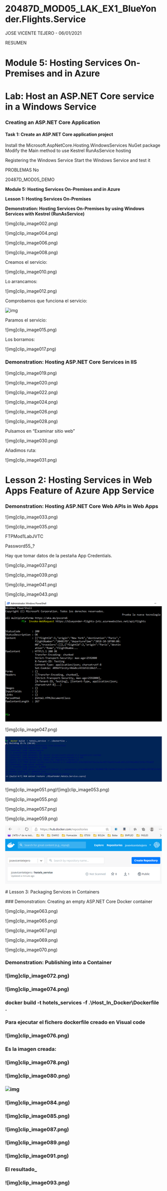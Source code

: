 # 20487D_MOD05_LAK_EX1_BlueYonder.Flights.Service

JOSE VICENTE TEJERO - 06/01/2021

RESUMEN
# Module 5: Hosting Services On-Premises and in Azure
# Lab: Host an ASP.NET Core service in a Windows Service
### Creating an ASP.NET Core Application
#### Task 1: Create an ASP.NET Core application project
Install the Microsoft.AspNetCore.Hosting.WindowsServices NuGet package
Modify the Main method to use Kestrel RunAsService hosting

Registering the Windows Service
Start the Windows Service and test it


PROBLEMAS
No

20487D_MOD05_DEMO

**Module 5: Hosting Services On-Premises and in Azure**

**Lesson 1: Hosting Services On-Premises**

**Demonstration: Hosting Services On-Premises by using Windows Services with Kestrel (RunAsService)**

 

 

![img]clip_image002.png)

![img]clip_image004.png)

 

![img]clip_image006.png)

 

![img]clip_image008.png)

 

Creamos el servicio:

 

![img]clip_image010.png)

 

Lo arrancamos:

 

![img]clip_image012.png)

 

Comprobamos que funciona el servicio:

![img](clip_image013.png)

 

Paramos el servicio:

 

![img]clip_image015.png)

Los borramos:

 

![img]clip_image017.png)

### Demonstration: Hosting ASP.NET Core Services in IIS

![img]clip_image019.png)

 

![img]clip_image020.png)

 

![img]clip_image022.png)

![img]clip_image024.png)

 

![img]clip_image026.png)

 

![img]clip_image028.png)

Pulsamos en “Examinar sitio web”

![img]clip_image030.png)

 

Añadimos ruta:

 

![img]clip_image031.png)

 

# Lesson 2: Hosting Services in Web Apps Feature of Azure App Service

### Demonstration: Hosting ASP.NET Core Web APIs in Web Apps

 

![img]clip_image033.png)

 

![img]clip_image035.png)

 

FTPMod1LabJVTC

Password55_?

Hay que tomar datos de la pestaña App Credentials.

![img]clip_image037.png)

![img]clip_image039.png)

 

![img]clip_image041.png)

 

![img]clip_image043.png)

 

![img](clip_image045.png)

 

![img]clip_image047.png)

 

![img](clip_image049.png)

![img]clip_image051.png)![img]clip_image053.png)

![img]clip_image055.png)

![img]clip_image057.png)

![img]clip_image059.png)

 

![img](clip_image061.png)

\# Lesson 3: Packaging Services in Containers

\### Demonstration: Creating an empty ASP.NET Core Docker container

 

![img]clip_image063.png)

![img]clip_image065.png)

![img]clip_image067.png)

![img]clip_image069.png)

![img]clip_image070.png)

### Demonstration: Publishing into a Container

### ![img]clip_image072.png)

### ![img]clip_image074.png)

### docker build -t hotels_services -f .\Host_In_Docker\Dockerfile .

### Para ejecutar el fichero dockerfile creado en Visual code

### ![img]clip_image076.png)

###  

### Es la imagen creada:

### ![img]clip_image078.png)

### ![img]clip_image080.png)

### ![img](clip_image082.png)

### ![img]clip_image084.png)

###  

### ![img]clip_image085.png)

### ![img]clip_image087.png)

###  

### ![img]clip_image089.png)

###  

### ![img]clip_image091.png)

### El resultado_

### ![img]clip_image093.png)

###  

### 

###  

###  

###  

###  

###  

###  

###  

###  

###  

###  

###  

###  

###  

###  

###  

 

 

 

 

 

 

 

 

 

 
